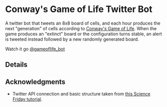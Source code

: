 # Conway's Game of Life Twitter Bot

A twitter bot that tweets an 8x8 board of cells, and each hour produces the next "generation" of cells according to [Conway's Game of Life](https://en.wikipedia.org/wiki/Conway%27s_Game_of_Life). When the game produces an "extinct" board or the configuration turns stable, an alert is tweeted instead followed by a new randomly generated board.

Watch it go [@gameoflife_bot](https://twitter.com/gameoflife_bot)

## Details

<uh you need heroku and it runs hourly using a scheduler>

## Acknowledgments

* Twitter API connection and basic structure taken from [this Science Friday tutorial](https://medium.com/science-friday-footnotes/how-to-make-a-twitter-bot-in-under-an-hour-259597558acf).
